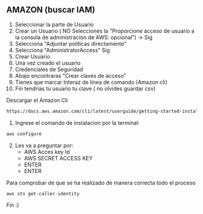 ## AMAZON (buscar IAM)

1. Seleccionar la parte de Usuario
2. Crear un Usuario ( NO Selecciones la "Proporcione acceso de usuario a la consola de administración de AWS: opcional") -> Sig
3. Selecciona "Adjuntar políticas directamente"
4. Selecciona "AdministratorAccess" Sig
5. Crear Usuario
6. Una vez creado el usuario 
7. Credenciales de Seguridad
8. Abajo encontraras "Crear claves de acceso"
9. Tienes que marcar Interaz de linea de comando (Amazon cli)
10. Fin tendrias tu usuario tu clave ( no olvides guardar csv)

Descargar el Amazon Cli

```sh 
https://docs.aws.amazon.com/cli/latest/userguide/getting-started-install.html
```
1. Ingrese el comando de instalacion por la terminal: 
  ```sh
  aws configure
  ```
2. Les va a preguntar por: 
   - AWS Acces key Id
   - AWS SECRET ACCESS KEY
   - ENTER
   - ENTER

Para comprobar de que se ha realizado de manera correcta todo el proceso

```sh
aws sts get-caller-identity
```

Fin :)